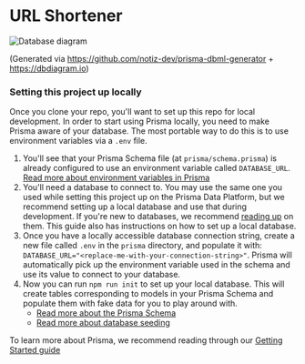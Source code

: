 # URL Shortener

![Database diagram](https://raw.githubusercontent.com/prisma/prisma-schema-examples/main/urlShortener/diagram.png)

(Generated via https://github.com/notiz-dev/prisma-dbml-generator + https://dbdiagram.io)

### Setting this project up locally

Once you clone your repo, you'll want to set up this repo for local development. In order to start using Prisma locally, you need to make Prisma aware of your database. The most portable way to do this is to use environment variables via a `.env` file.

1. You'll see that your Prisma Schema file (at `prisma/schema.prisma`) is already configured to use an environment variable called `DATABASE_URL`. [Read more about environment variables in Prisma](https://www.prisma.io/docs/concepts/more/environment-variables)
2. You'll need a database to connect to. You may use the same one you used while setting this project up on the Prisma Data Platform, but we recommend setting up a local database and use that during development. If you're new to databases, we recommend [reading up](https://www.prisma.io/dataguide/) on them. This guide also has instructions on how to set up a local database.
3. Once you have a locally accessible database connection string, create a new file called `.env` in the `prisma` directory, and populate it with: `DATABASE_URL="<replace-me-with-your-connection-string>"`. Prisma will automatically pick up the environment variable used in the schema and use its value to connect to your database.
4. Now you can run `npm run init` to set up your local database. This will create tables corresponding to models in your Prisma Schema and populate them with fake data for you to play around with.
   - [Read more about the Prisma Schema](https://www.prisma.io/docs/concepts/components/prisma-schema)
   - [Read more about database seeding](https://www.prisma.io/docs/guides/database/seed-database)

To learn more about Prisma, we recommend reading through our [Getting Started guide](https://www.prisma.io/docs/getting-started)
